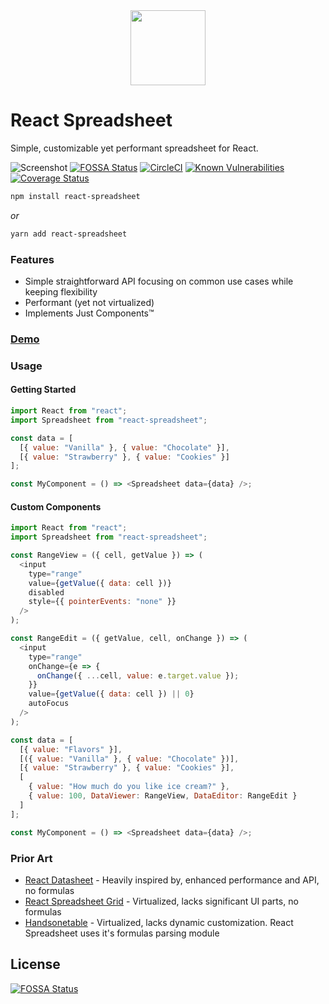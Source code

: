<div align="center">
  <img src="https://raw.githubusercontent.com/iddan/react-spreadsheet/master/assets/logo.svg?sanitize=true" height="120">
</div>

# React Spreadsheet

Simple, customizable yet performant spreadsheet for React.

![Screenshot](https://github.com/iddan/react-spreadsheet/blob/master/assets/screenshot.png?raw=true)
[![FOSSA Status](https://app.fossa.io/api/projects/git%2Bgithub.com%2Fiddan%2Freact-spreadsheet.svg?type=shield)](https://app.fossa.io/projects/git%2Bgithub.com%2Fiddan%2Freact-spreadsheet?ref=badge_shield)
[![CircleCI](https://circleci.com/gh/iddan/react-spreadsheet.svg?style=svg)](https://circleci.com/gh/iddan/react-spreadsheet)
[![Known Vulnerabilities](https://snyk.io/test/github/iddan/react-spreadsheet/badge.svg?targetFile=package.json)](https://snyk.io/test/github/iddan/react-spreadsheet?targetFile=package.json)
[![Coverage Status](https://coveralls.io/repos/github/iddan/react-spreadsheet/badge.svg?branch=master)](https://coveralls.io/github/iddan/react-spreadsheet?branch=master)

```bash
npm install react-spreadsheet
```

_or_

```bash
yarn add react-spreadsheet
```

### Features

- Simple straightforward API focusing on common use cases while keeping flexibility
- Performant (yet not virtualized)
- Implements Just Components™

### [Demo](https://iddan.github.io/react-spreadsheet)

### Usage

#### Getting Started

```javascript
import React from "react";
import Spreadsheet from "react-spreadsheet";

const data = [
  [{ value: "Vanilla" }, { value: "Chocolate" }],
  [{ value: "Strawberry" }, { value: "Cookies" }]
];

const MyComponent = () => <Spreadsheet data={data} />;
```

#### Custom Components

```javascript
import React from "react";
import Spreadsheet from "react-spreadsheet";

const RangeView = ({ cell, getValue }) => (
  <input
    type="range"
    value={getValue({ data: cell })}
    disabled
    style={{ pointerEvents: "none" }}
  />
);

const RangeEdit = ({ getValue, cell, onChange }) => (
  <input
    type="range"
    onChange={e => {
      onChange({ ...cell, value: e.target.value });
    }}
    value={getValue({ data: cell }) || 0}
    autoFocus
  />
);

const data = [
  [{ value: "Flavors" }],
  [({ value: "Vanilla" }, { value: "Chocolate" })],
  [{ value: "Strawberry" }, { value: "Cookies" }],
  [
    { value: "How much do you like ice cream?" },
    { value: 100, DataViewer: RangeView, DataEditor: RangeEdit }
  ]
];

const MyComponent = () => <Spreadsheet data={data} />;
```

### Prior Art

- [React Datasheet](https://nadbm.github.io/react-datasheet/) - Heavily inspired by, enhanced performance and API, no formulas
- [React Spreadsheet Grid](https://denisraslov.github.io/grid/) - Virtualized, lacks significant UI parts, no formulas
- [Handsonetable](https://handsontable.com/) - Virtualized, lacks dynamic customization. React Spreadsheet uses it's formulas parsing module

## License

[![FOSSA Status](https://app.fossa.io/api/projects/git%2Bgithub.com%2Fiddan%2Freact-spreadsheet.svg?type=large)](https://app.fossa.io/projects/git%2Bgithub.com%2Fiddan%2Freact-spreadsheet?ref=badge_large)
